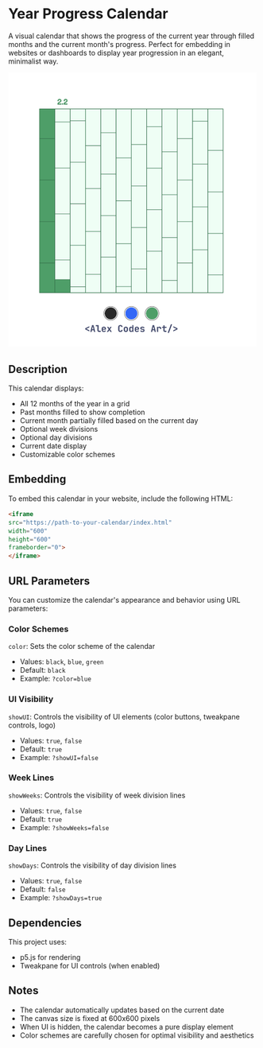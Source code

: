 # Year Progress Calendar

A visual calendar that shows the progress of the current year through filled months and the current month's progress. Perfect for embedding in websites or dashboards to display year progression in an elegant, minimalist way.

<img src="example.png" style="margin: 0 auto;" width="500" alt="Year Progress Calendar Example"/>

## Description

This calendar displays:
- All 12 months of the year in a grid
- Past months filled to show completion
- Current month partially filled based on the current day
- Optional week divisions
- Optional day divisions
- Current date display
- Customizable color schemes

## Embedding

To embed this calendar in your website, include the following HTML:

```html
<iframe
src="https://path-to-your-calendar/index.html"
width="600"
height="600"
frameborder="0">
</iframe>
```

## URL Parameters

You can customize the calendar's appearance and behavior using URL parameters:

### Color Schemes
`color`: Sets the color scheme of the calendar
- Values: `black`, `blue`, `green`
- Default: `black`
- Example: `?color=blue`

### UI Visibility
`showUI`: Controls the visibility of UI elements (color buttons, tweakpane controls, logo)
- Values: `true`, `false`
- Default: `true`
- Example: `?showUI=false`

### Week Lines
`showWeeks`: Controls the visibility of week division lines
- Values: `true`, `false`
- Default: `true`
- Example: `?showWeeks=false`

### Day Lines
`showDays`: Controls the visibility of day division lines
- Values: `true`, `false`
- Default: `false`
- Example: `?showDays=true`


## Dependencies

This project uses:
- p5.js for rendering
- Tweakpane for UI controls (when enabled)

## Notes

- The calendar automatically updates based on the current date
- The canvas size is fixed at 600x600 pixels
- When UI is hidden, the calendar becomes a pure display element
- Color schemes are carefully chosen for optimal visibility and aesthetics